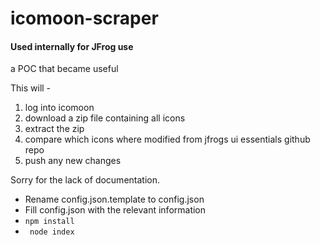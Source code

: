 # icomoon-scraper

#### Used internally for JFrog use

a POC that became useful 

This will -
1. log into icomoon
2. download a zip file containing all icons
3. extract the zip
4. compare which icons where modified from jfrogs ui essentials github repo
5. push any new changes


Sorry for the lack of documentation.

* Rename config.json.template to config.json
* Fill config.json with the relevant information
* ```npm install```
* ``` node index```



